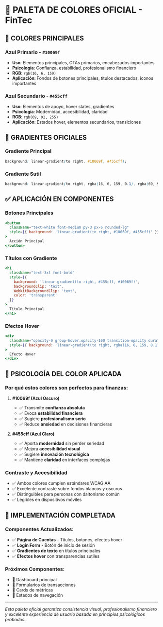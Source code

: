 # 🎨 PALETA DE COLORES OFICIAL - FinTec

## 🔵 COLORES PRINCIPALES

### **Azul Primario** - `#10069f`
- **Uso**: Elementos principales, CTAs primarios, encabezados importantes
- **Psicología**: Confianza, estabilidad, profesionalismo financiero
- **RGB**: `rgb(16, 6, 159)`
- **Aplicación**: Fondos de botones principales, títulos destacados, iconos importantes

### **Azul Secundario** - `#455cff` 
- **Uso**: Elementos de apoyo, hover states, gradientes
- **Psicología**: Modernidad, accesibilidad, claridad
- **RGB**: `rgb(69, 92, 255)`
- **Aplicación**: Estados hover, elementos secundarios, transiciones

## 🌈 GRADIENTES OFICIALES

### **Gradiente Principal**
```css
background: linear-gradient(to right, #10069f, #455cff);
```

### **Gradiente Sutil**
```css
background: linear-gradient(to right, rgba(16, 6, 159, 0.1), rgba(69, 92, 255, 0.1));
```

## ✅ APLICACIÓN EN COMPONENTES

### **Botones Principales**
```jsx
<button 
  className="text-white font-medium py-3 px-6 rounded-lg"
  style={{ background: 'linear-gradient(to right, #10069f, #455cff)' }}
>
  Acción Principal
</button>
```

### **Títulos con Gradiente**
```jsx
<h1 
  className="text-3xl font-bold"
  style={{ 
    background: 'linear-gradient(to right, #455cff, #10069f)',
    backgroundClip: 'text',
    WebkitBackgroundClip: 'text',
    color: 'transparent'
  }}
>
  Título Principal
</h1>
```

### **Efectos Hover**
```jsx
<div 
  className="opacity-0 group-hover:opacity-100 transition-opacity duration-300"
  style={{ background: 'linear-gradient(to right, rgba(16, 6, 159, 0.1), rgba(69, 92, 255, 0.1))' }}
>
  Efecto Hover
</div>
```

## 🧠 PSICOLOGÍA DEL COLOR APLICADA

### **Por qué estos colores son perfectos para finanzas:**

1. **#10069f (Azul Oscuro)**
   - ✅ Transmite **confianza absoluta**
   - ✅ Evoca **estabilidad financiera**
   - ✅ Sugiere **profesionalismo serio**
   - ✅ Reduce **ansiedad** en decisiones financieras

2. **#455cff (Azul Claro)**
   - ✅ Aporta **modernidad** sin perder seriedad
   - ✅ Mejora **accesibilidad visual**
   - ✅ Sugiere **innovación tecnológica**
   - ✅ Mantiene **claridad** en interfaces complejas

### **Contraste y Accesibilidad**
- ✅ Ambos colores cumplen estándares WCAG AA
- ✅ Excelente contraste sobre fondos blancos y oscuros
- ✅ Distinguibles para personas con daltonismo común
- ✅ Legibles en dispositivos móviles

## 🚀 IMPLEMENTACIÓN COMPLETADA

### **Componentes Actualizados:**
- ✅ **Página de Cuentas** - Títulos, botones, efectos hover
- ✅ **Login Form** - Botón de inicio de sesión
- ✅ **Gradientes de texto** en títulos principales
- ✅ **Efectos hover** con transparencias sutiles

### **Próximos Componentes:**
- 🔄 Dashboard principal
- 🔄 Formularios de transacciones
- 🔄 Cards de métricas
- 🔄 Estados de navegación

---

*Esta paleta oficial garantiza consistencia visual, profesionalismo financiero y excelente experiencia de usuario basada en principios psicológicos probados.*
